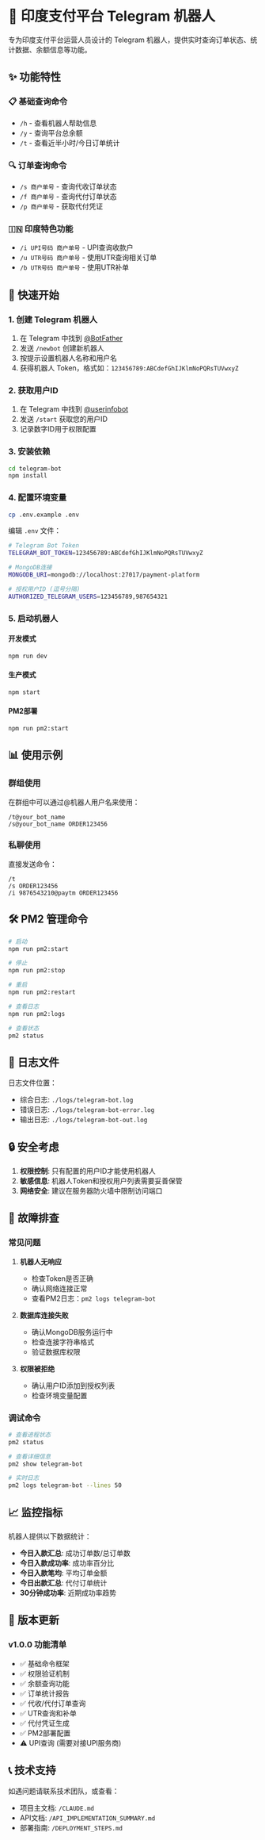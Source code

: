 # 🤖 印度支付平台 Telegram 机器人

专为印度支付平台运营人员设计的 Telegram 机器人，提供实时查询订单状态、统计数据、余额信息等功能。

## ✨ 功能特性

### 📋 基础查询命令
- `/h` - 查看机器人帮助信息
- `/y` - 查询平台总余额
- `/t` - 查看近半小时/今日订单统计

### 🔍 订单查询命令  
- `/s 商户单号` - 查询代收订单状态
- `/f 商户单号` - 查询代付订单状态
- `/p 商户单号` - 获取代付凭证

### 🇮🇳 印度特色功能
- `/i UPI号码 商户单号` - UPI查询收款户
- `/u UTR号码 商户单号` - 使用UTR查询相关订单
- `/b UTR号码 商户单号` - 使用UTR补单

## 🚀 快速开始

### 1. 创建 Telegram 机器人

1. 在 Telegram 中找到 [@BotFather](https://t.me/BotFather)
2. 发送 `/newbot` 创建新机器人
3. 按提示设置机器人名称和用户名
4. 获得机器人 Token，格式如：`123456789:ABCdefGhIJKlmNoPQRsTUVwxyZ`

### 2. 获取用户ID

1. 在 Telegram 中找到 [@userinfobot](https://t.me/userinfobot)  
2. 发送 `/start` 获取您的用户ID
3. 记录数字ID用于权限配置

### 3. 安装依赖

```bash
cd telegram-bot
npm install
```

### 4. 配置环境变量

```bash
cp .env.example .env
```

编辑 `.env` 文件：

```bash
# Telegram Bot Token
TELEGRAM_BOT_TOKEN=123456789:ABCdefGhIJKlmNoPQRsTUVwxyZ

# MongoDB连接
MONGODB_URI=mongodb://localhost:27017/payment-platform

# 授权用户ID (逗号分隔)
AUTHORIZED_TELEGRAM_USERS=123456789,987654321
```

### 5. 启动机器人

#### 开发模式
```bash
npm run dev
```

#### 生产模式
```bash
npm start
```

#### PM2部署
```bash
npm run pm2:start
```

## 📊 使用示例

### 群组使用
在群组中可以通过@机器人用户名来使用：
```
/t@your_bot_name
/s@your_bot_name ORDER123456
```

### 私聊使用
直接发送命令：
```
/t
/s ORDER123456
/i 9876543210@paytm ORDER123456
```

## 🛠️ PM2 管理命令

```bash
# 启动
npm run pm2:start

# 停止
npm run pm2:stop

# 重启
npm run pm2:restart

# 查看日志
npm run pm2:logs

# 查看状态
pm2 status
```

## 📝 日志文件

日志文件位置：
- 综合日志: `./logs/telegram-bot.log`
- 错误日志: `./logs/telegram-bot-error.log`
- 输出日志: `./logs/telegram-bot-out.log`

## 🔒 安全考虑

1. **权限控制**: 只有配置的用户ID才能使用机器人
2. **敏感信息**: 机器人Token和授权用户列表需要妥善保管
3. **网络安全**: 建议在服务器防火墙中限制访问端口

## 🚨 故障排查

### 常见问题

1. **机器人无响应**
   - 检查Token是否正确
   - 确认网络连接正常
   - 查看PM2日志：`pm2 logs telegram-bot`

2. **数据库连接失败**  
   - 确认MongoDB服务运行中
   - 检查连接字符串格式
   - 验证数据库权限

3. **权限被拒绝**
   - 确认用户ID添加到授权列表
   - 检查环境变量配置

### 调试命令

```bash
# 查看进程状态
pm2 status

# 查看详细信息
pm2 show telegram-bot

# 实时日志
pm2 logs telegram-bot --lines 50
```

## 📈 监控指标

机器人提供以下数据统计：

- **今日入款汇总**: 成功订单数/总订单数
- **今日入款成功率**: 成功率百分比
- **今日入款笔均**: 平均订单金额
- **今日出款汇总**: 代付订单统计
- **30分钟成功率**: 近期成功率趋势

## 🔄 版本更新

### v1.0.0 功能清单
- ✅ 基础命令框架
- ✅ 权限验证机制
- ✅ 余额查询功能
- ✅ 订单统计报告
- ✅ 代收/代付订单查询
- ✅ UTR查询和补单
- ✅ 代付凭证生成
- ✅ PM2部署配置
- ⚠️ UPI查询 (需要对接UPI服务商)

## 📞 技术支持

如遇问题请联系技术团队，或查看：
- 项目主文档: `/CLAUDE.md`
- API文档: `/API_IMPLEMENTATION_SUMMARY.md`
- 部署指南: `/DEPLOYMENT_STEPS.md`